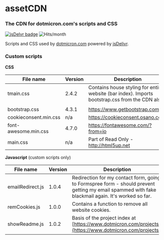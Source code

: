 # assetCDN

### The CDN for dotmicron.com's scripts and CSS

[![jsDelvr badge](https://img.shields.io/badge/Powered%20by-jsDelivr-%23ff5627.svg?style=flat-square)](https://www.jsdelivr.com)
![Hits/month](https://data.jsdelivr.com/v1/package/gh/codemicro/assetCDN/badge)

Scripts and CSS used by [dotmicron.com](https://www.dotmicron.com) powered by [jsDelivr](https://www.jsdelivr.com).

### Custom scripts

**CSS**

| File name             | Version | Description                                                  |
| --------------------- | ------- | ------------------------------------------------------------ |
| tmain.css             | 2.4.2   | Contains house styling for entire website (bar index). Imports bootstrap.css from the CDN also. |
|                       |         |                                                              |
| bootstrap.css         | 4.3.1   | https://www.getbootstrap.com                                 |
| cookieconsent.min.css | n/a     | https://cookieconsent.osano.com/                             |
| font-awesome.min.css  | 4.7.0   | https://fontawesome.com/?from=io                             |
| main.css              | n/a     | Part of Read Only - http://html5up.net                       |

**Javascript** (custom scripts only)

| File name        | Version | Description                                                  |
| ---------------- | ------- | ------------------------------------------------------------ |
| emailRedirect.js | 1.0.4   | Redirection for my contact form, going to Formspree form - should prevent getting my email spammed with fake blackmail again. It's worked so far. |
| remCookies.js    | 1.0.0   | Contains a function to remove all website cookies.           |
| showReadme.js    | 1.0.2   | Basis of the project index at [https://www.dotmicron.com/projects/](https://www.dotmicron.com/projects/) |
